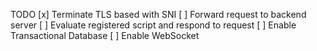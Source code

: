 TODO
[x] Terminate TLS based with SNI
[ ] Forward request to backend server
[ ] Evaluate registered script and respond to request
[ ] Enable Transactional Database
[ ] Enable WebSocket
